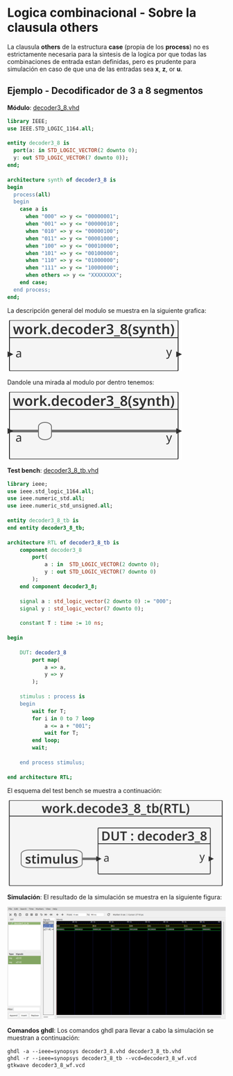 # Logica combinacional - Sobre la clausula others #

La clausula **others** de la estructura **case** (propia de los **process**) no es estrictamente necesaria para la sintesis de la logica por que todas las combinaciones de entrada estan definidas, pero es prudente para simulación en caso de que una de las entradas sea **x**, **z**, or **u**.

## Ejemplo - Decodificador de 3 a 8 segmentos ##

**Módulo**: [decoder3_8.vhd](decoder3_8.vhd)

```vhdl
library IEEE; 
use IEEE.STD_LOGIC_1164.all;

entity decoder3_8 is
  port(a: in STD_LOGIC_VECTOR(2 downto 0);
  y: out STD_LOGIC_VECTOR(7 downto 0));
end;

architecture synth of decoder3_8 is
begin
  process(all) 
  begin
    case a is
      when "000" => y <= "00000001";
      when "001" => y <= "00000010";
      when "010" => y <= "00000100";
      when "011" => y <= "00001000";
      when "100" => y <= "00010000";
      when "101" => y <= "00100000";
      when "110" => y <= "01000000";
      when "111" => y <= "10000000";
      when others => y <= "XXXXXXXX";
    end case;
  end process;
end;
```

La descripción general del modulo se muestra en la siguiente grafica:

![decoder3_8](decoder3_8.svg)

Dandole una mirada al modulo por dentro tenemos:

![decoder3_8](decoder3_8-1.svg)

**Test bench**: [decoder3_8_tb.vhd](decoder3_8_tb.vhd)

```vhdl
library ieee;
use ieee.std_logic_1164.all;
use ieee.numeric_std.all;
use ieee.numeric_std_unsigned.all;

entity decoder3_8_tb is
end entity decoder3_8_tb;

architecture RTL of decoder3_8_tb is
	component decoder3_8
		port(
			a : in  STD_LOGIC_VECTOR(2 downto 0);
			y : out STD_LOGIC_VECTOR(7 downto 0)
		);
	end component decoder3_8;
	
	signal a : std_logic_vector(2 downto 0) := "000";
	signal y : std_logic_vector(7 downto 0);
	
	constant T : time := 10 ns;
	
begin
	
	DUT: decoder3_8
		port map(
			a => a,
			y => y
		);
		
	stimulus : process is
	begin
		wait for T;
		for i in 0 to 7 loop
			a <= a + "001";
			wait for T;
		end loop;
		wait;
		
	end process stimulus;
	
end architecture RTL;
```

El esquema del test bench se muestra a continuación:

![decoder3_8_tb](decode3_8_tb.svg)

**Simulación**: El resultado de la simulación se muestra en la siguiente figura:

![decoder3_8_tb_wf](decoder3_8_wf.png)

**Comandos ghdl**: Los comandos ghdl para llevar a cabo la simulación se muestran a continuación:

``` 
ghdl -a --ieee=synopsys decoder3_8.vhd decoder3_8_tb.vhd
ghdl -r --ieee=synopsys decoder3_8_tb --vcd=decoder3_8_wf.vcd
gtkwave decoder3_8_wf.vcd
```


